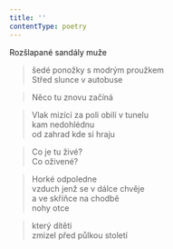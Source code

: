 ```yaml
---
title: ''
contentType: poetry
---
```


>   

>   

Rozšlapané sandály muže

> šedé ponožky s modrým proužkem  
> Střed slunce v autobuse

> Něco tu znovu začíná

> Vlak mizící za poli obilí v tunelu  
> kam nedohlédnu  
> od zahrad kde si hraju

> Co je tu živé?  
> Co oživené?

> Horké odpoledne  
> vzduch jenž se v dálce chvěje  
> a ve skříňce na chodbě  
> nohy otce

> který dítěti  
> zmizel před půlkou století
